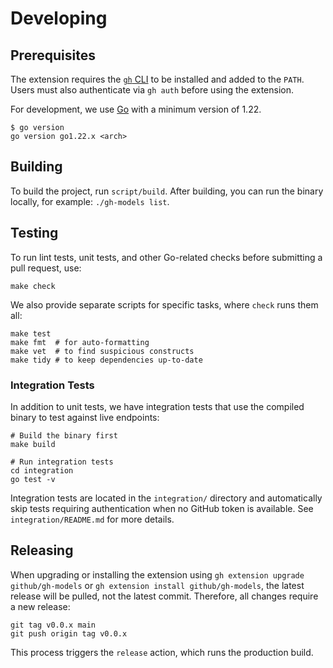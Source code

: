 # Developing

## Prerequisites

The extension requires the [`gh` CLI](https://cli.github.com/) to be installed and added to the `PATH`. Users must also
authenticate via `gh auth` before using the extension.

For development, we use [Go](https://golang.org/) with a minimum version of 1.22.

```shell
$ go version
go version go1.22.x <arch>
```

## Building

To build the project, run `script/build`. After building, you can run the binary locally, for example:
`./gh-models list`.

## Testing

To run lint tests, unit tests, and other Go-related checks before submitting a pull request, use:

```shell
make check
```

We also provide separate scripts for specific tasks, where `check` runs them all:

```shell
make test
make fmt  # for auto-formatting
make vet  # to find suspicious constructs
make tidy # to keep dependencies up-to-date
```

### Integration Tests

In addition to unit tests, we have integration tests that use the compiled binary to test against live endpoints:

```shell
# Build the binary first
make build

# Run integration tests
cd integration
go test -v
```

Integration tests are located in the `integration/` directory and automatically skip tests requiring authentication when no GitHub token is available. See `integration/README.md` for more details.

## Releasing

When upgrading or installing the extension using `gh extension upgrade github/gh-models` or
`gh extension install github/gh-models`, the latest release will be pulled, not the latest commit. Therefore, all
changes require a new release:

```shell
git tag v0.0.x main
git push origin tag v0.0.x
```

This process triggers the `release` action, which runs the production build.
